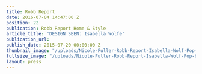 ```yaml
---
title: Robb Report
date: 2016-07-04 14:47:00 Z
position: 22
publication: Robb Report Home & Style
article_title: 'DESIGN SEEN: Isabella Wolfe'
publication_url: 
publish_date: 2015-07-20 00:00:00 Z
thumbnail_image: "/uploads/Nicole-Fuller-Robb-Report-Isabella-Wolf-Pop-bench-lucite-July-August-2015-768d7c.jpg"
fullsize_image: "/uploads/Nicole-Fuller-Robb-Report-Isabella-Wolf-Pop-bench-lucite-July-August-2015-768d7c.jpg"
layout: press
---
```


